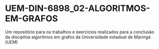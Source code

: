 # UEM-DIN-6898_02-ALGORITMOS-EM-GRAFOS
Um repositório para os trabalhos e exercicios realizados para a conclusão da disciplina algoritmos em grafos da Universidade estadual de Maringá (UEM)

